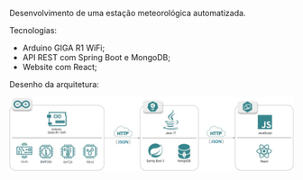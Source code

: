 Desenvolvimento de uma estação meteorológica automatizada.

Tecnologias:
- Arduino GIGA R1 WiFi;
- API REST com Spring Boot e MongoDB;
- Website com React;

Desenho da arquitetura:

![arquitetura.jpg](imagens/arquitetura.jpg)


